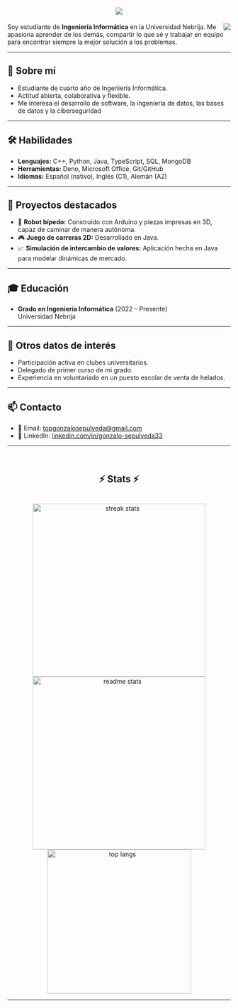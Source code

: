 <h1 align="center">
  <img src="https://readme-typing-svg.herokuapp.com/?font=Righteous&size=35&center=true&vCenter=true&width=500&height=70&duration=4000&lines=Hi+There!+👋;+I'm+Gonzalo+Sepúlveda!;" />
</h1>
<img align="right" src="https://visitor-badge.laobi.icu/badge?page_id=GonzaloSepulveda.GonzaloSepulveda" />

Soy estudiante de **Ingeniería Informática** en la Universidad Nebrija. Me apasiona aprender de los demás, compartir lo que sé y trabajar en equipo para encontrar siempre la mejor solución a los problemas.  

---

## 🚀 Sobre mí
- Estudiante de cuarto año de Ingeniería Informática.  
- Actitud abierta, colaborativa y flexible.  
- Me interesa el desarrollo de software, la ingeniería de datos, las bases de datos y la ciberseguridad

---

## 🛠️ Habilidades
- **Lenguajes:** C++, Python, Java, TypeScript, SQL, MongoDB  
- **Herramientas:** Deno, Microsoft Office, Git/GitHub  
- **Idiomas:** Español (nativo), Inglés (C1), Alemán (A2)  

---

## 📂 Proyectos destacados
- 🤖 **Robot bípedo:** Construido con Arduino y piezas impresas en 3D, capaz de caminar de manera autónoma.  
- 🎮 **Juego de carreras 2D:** Desarrollado en Java.  
- 📈 **Simulación de intercambio de valores:** Aplicación hecha en Java para modelar dinámicas de mercado.  

---

## 🎓 Educación
- **Grado en Ingeniería Informática** (2022 – Presente)  
  Universidad Nebrija  
---

## 🌱 Otros datos de interés
- Participación activa en clubes universitarios.  
- Delegado de primer curso de mi grado.  
- Experiencia en voluntariado en un puesto escolar de venta de helados.  

---

## 📫 Contacto
- 📧 Email: [topgonzalosepulveda@gmail.com](mailto:topgonzalosepulveda@gmail.com)  
- 🔗 LinkedIn: [linkedin.com/in/gonzalo-sepulveda33](https://www.linkedin.com/in/gonzalo-sepulveda33)  
---



<br/>



<h2 align="center">⚡ Stats ⚡</h2>
<br>
<div align=center>
  <img width=390 src="https://github-readme-streak-stats-salesp07.vercel.app/?user=GonzaloSepulveda&count_private=true&theme=react&border_radius=10" alt="streak stats"/>
  <img width=390 src="https://github-readme-stats-salesp07.vercel.app/api?username=GonzaloSepulveda&show_icons=true&theme=react&rank_icon=github&border_radius=10" alt="readme stats" />
  <br/>
  <img width=325 align="center" src="https://github-readme-stats-salesp07.vercel.app/api/top-langs/?username=GonzaloSepulveda&langs_count=8&layout=compact&theme=react&border_radius=10&size_weight=0.5&count_weight=0.5&exclude_repo=github-readme-stats" alt="top langs" />
</div>



<hr/>

